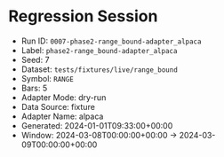 # Regression Session

- Run ID: `0007-phase2-range_bound-adapter_alpaca`
- Label: `phase2-range_bound-adapter_alpaca`
- Seed: 7
- Dataset: `tests/fixtures/live/range_bound`
- Symbol: `RANGE`
- Bars: 5
- Adapter Mode: dry-run
- Data Source: fixture
- Adapter Name: alpaca
- Generated: 2024-01-01T09:33:00+00:00
- Window: 2024-03-08T00:00:00+00:00 → 2024-03-09T00:00:00+00:00
